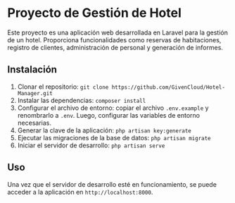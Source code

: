 # Proyecto de Gestión de Hotel

Este proyecto es una aplicación web desarrollada en Laravel para la gestión de un hotel. Proporciona funcionalidades como reservas de habitaciones, registro de clientes, administración de personal y generación de informes.

## Instalación

1. Clonar el repositorio: `git clone https://github.com/GivenCloud/Hotel-Manager.git`
2. Instalar las dependencias: `composer install`
3. Configurar el archivo de entorno: copiar el archivo `.env.example` y renombrarlo a `.env`. Luego, configurar las variables de entorno necesarias.
4. Generar la clave de la aplicación: `php artisan key:generate`
5. Ejecutar las migraciones de la base de datos: `php artisan migrate`
6. Iniciar el servidor de desarrollo: `php artisan serve`

## Uso

Una vez que el servidor de desarrollo esté en funcionamiento, se puede acceder a la aplicación en `http://localhost:8000`. 